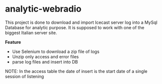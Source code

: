 # analytic-webradio

This project is done to download and import Icecast server log into a MySql Database for analytic purpose. It is supposed to work with one of the biggest Italian server site.

**Feature**

- Use Selenium to download a zip file of logs
- Unzip only access and error files
- parse log files and insert into DB


NOTE:
In the access table the date of insert is the start date of a single session of listening